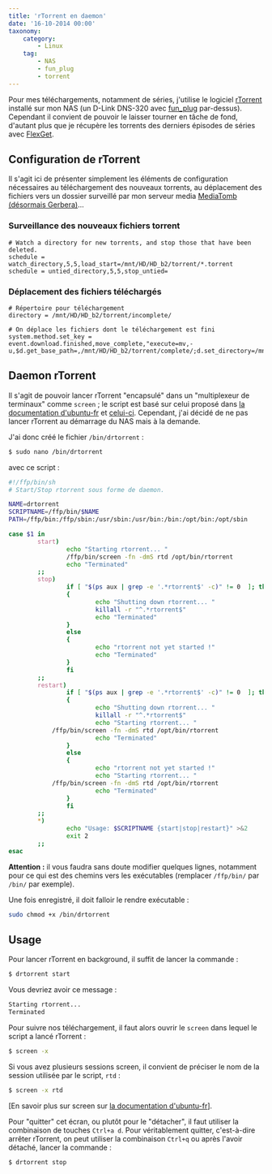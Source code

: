 ```yaml
---
title: 'rTorrent en daemon'
date: '16-10-2014 00:00'
taxonomy:
    category:
        - Linux
    tag:
        - NAS
        - fun_plug
        - torrent
---
```


Pour mes téléchargements, notamment de séries, j'utilise le logiciel [rTorrent](http://rakshasa.github.io/rtorrent/) installé sur mon NAS (un D-Link DNS-320 avec [fun_plug](http://nas-tweaks.net/371/hdd-installation-of-the-fun_plug-0-7-on-nas-devices/) par-dessus).    
Cependant il convient de pouvoir le laisser tourner en tâche de fond, d'autant plus que je récupère les torrents des derniers épisodes de séries avec [FlexGet](http://flexget.com/).

## Configuration de rTorrent

Il s'agit ici de présenter simplement les éléments de configuration nécessaires au téléchargement des nouveaux torrents, au déplacement des fichiers vers un dossier surveillé par mon serveur media [MediaTomb (désormais Gerbera)](https://gerbera.io)...

### Surveillance des nouveaux fichiers torrent

```plain
# Watch a directory for new torrents, and stop those that have been deleted.
schedule = watch_directory,5,5,load_start=/mnt/HD/HD_b2/torrent/*.torrent
schedule = untied_directory,5,5,stop_untied=
```

### Déplacement des fichiers téléchargés

```plain
# Répertoire pour téléchargement
directory = /mnt/HD/HD_b2/torrent/incomplete/

# On déplace les fichiers dont le téléchargement est fini
system.method.set_key = event.download.finished,move_complete,"execute=mv,-u,$d.get_base_path=,/mnt/HD/HD_b2/torrent/complete/;d.set_directory=/mnt/HD/HD_b2/torrent/complete/"
```

## Daemon rTorrent

Il s'agit de pouvoir lancer rTorrent "encapsulé" dans un "multiplexeur de terminaux" comme `screen`&nbsp;; le script est basé sur celui proposé dans [la documentation d'ubuntu-fr](http://doc.ubuntu-fr.org/rtorrent#rtorrent_en_daemon) et [celui-ci](http://utbm.gesc.free.fr/Wiki/doku.php?id=informatique:linux:seedbox#lancer_rtorrent_dans_un_screen). Cependant, j'ai décidé de ne pas lancer rTorrent au démarrage du NAS mais à la demande.

J'ai donc créé le fichier `/bin/drtorrent`&nbsp;:

```bash
$ sudo nano /bin/drtorrent
```

avec ce script&nbsp;:
```bash
#!/ffp/bin/sh
# Start/Stop rtorrent sous forme de daemon.

NAME=drtorrent
SCRIPTNAME=/ffp/bin/$NAME
PATH=/ffp/bin:/ffp/sbin:/usr/sbin:/usr/bin:/bin:/opt/bin:/opt/sbin

case $1 in
        start)
                echo "Starting rtorrent... "
                /ffp/bin/screen -fn -dmS rtd /opt/bin/rtorrent
                echo "Terminated"
        ;;
        stop)
                if [ "$(ps aux | grep -e '.*rtorrent$' -c)" != 0  ]; then
                {
                        echo "Shutting down rtorrent... "
                        killall -r "^.*rtorrent$"
                        echo "Terminated"
                }
                else
                {
                        echo "rtorrent not yet started !"
                        echo "Terminated"
                }
                fi
        ;;
        restart)
                if [ "$(ps aux | grep -e '.*rtorrent$' -c)" != 0  ]; then
                {
                        echo "Shutting down rtorrent... "
                        killall -r "^.*rtorrent$"
                        echo "Starting rtorrent... "
            /ffp/bin/screen -fn -dmS rtd /opt/bin/rtorrent
                        echo "Terminated"
                }
                else
                {
                        echo "rtorrent not yet started !"
                        echo "Starting rtorrent... "
            /ffp/bin/screen -fn -dmS rtd /opt/bin/rtorrent
                        echo "Terminated"
                }
                fi
        ;;
        *)
                echo "Usage: $SCRIPTNAME {start|stop|restart}" >&2
                exit 2
        ;;
esac
```

__Attention&nbsp;:__ il vous faudra sans doute modifier quelques lignes, notamment pour ce qui est des chemins vers les exécutables (remplacer `/ffp/bin/` par `/bin/` par exemple).

Une fois enregistré, il doit falloir le rendre exécutable&nbsp;:
```bash
sudo chmod +x /bin/drtorrent
```

## Usage

Pour lancer rTorrent en background, il suffit de lancer la commande&nbsp;:
```bash
$ drtorrent start
```

Vous devriez avoir ce message&nbsp;:
```bash
Starting rtorrent... 
Terminated
```

Pour suivre nos téléchargement, il faut alors ouvrir le `screen` dans lequel le script a lancé rTorrent&nbsp;:
```bash
$ screen -x
```

Si vous avez plusieurs sessions screen, il convient de préciser le nom de la session utilisée par le script, `rtd`&nbsp;:
```bash
$ screen -x rtd
```

[En savoir plus sur screen sur [la documentation d'ubuntu-fr](http://doc.ubuntu-fr.org/screen)].

Pour "quitter" cet écran, ou plutôt pour le "détacher", il faut utiliser la combinaison de touches `Ctrl+a d`. Pour véritablement quitter, c'est-à-dire arrêter rTorrent, on peut utiliser la combinaison `Ctrl+q` ou après l'avoir détaché, lancer la commande&nbsp;:
```bash
$ drtorrent stop
```